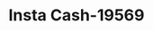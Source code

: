 ---
f_zip-code: 43947
f_state-code: OH
title: Insta Cash-19569
f_phone: 740-676-1111
f_city-only: Shadyside
f_address: 3898 Central Ave Shadyside
f_location-unique-id: '19569'
slug: insta-cash-19569
updated-on: '2024-05-30T13:46:58.046Z'
created-on: '2024-05-30T13:36:59.803Z'
published-on: '2024-05-30T13:54:32.469Z'
f_city-state: cms/city/shadyside-oh.md
f_company: cms/company/insta-cash.md
f_state: cms/state/ohio.md
layout: '[payday-loan].html'
tags: payday-loan
---